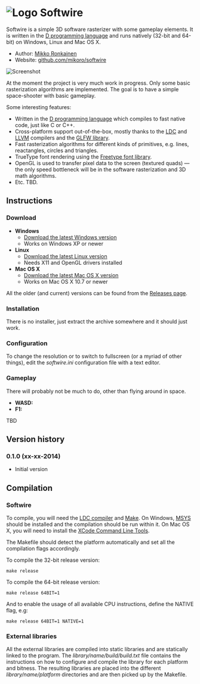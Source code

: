<h1><img style="vertical-align:bottom" src="http://mikoro.github.io/images/softwire/logo.png" alt="Logo" title="Logo"> Softwire</h1>

Softwire is a simple 3D software rasterizer with some gameplay elements. It is written in the [D programming language](http://dlang.org) and runs natively (32-bit and 64-bit) on Windows, Linux and Mac OS X.

* Author: [Mikko Ronkainen](http://mikkoronkainen.com)
* Website: [github.com/mikoro/softwire](https://github.com/mikoro/brainfuck-interpreter)

![Screenshot](http://mikoro.github.io/images/softwire/readme-screenshot.png "Screenshot")

At the moment the project is very much work in progress. Only some basic rasterization algorithms are implemented. The goal is to have a simple space-shooter with basic gameplay.

Some interesting features:

- Written in the [D programming language](http://dlang.org) which compiles to fast native code, just like C or C++.
- Cross-platform support out-of-the-box, mostly thanks to the [LDC](http://wiki.dlang.org/LDC) and [LLVM](http://llvm.org/) compilers and the [GLFW library](http://www.glfw.org/).
- Fast rasterization algorithms for different kinds of primitives, e.g. lines, reactangles, circles and triangles.
- TrueType font rendering using the [Freetype font library](http://freetype.org/).
- OpenGL is used to transfer pixel data to the screen (textured quads) &mdash; the only speed bottleneck will be in the software rasterization and 3D math algorithms.
- Etc. TBD.

## Instructions

### Download

* **Windows**
    * [Download the latest Windows version](http://www.glfw.org/)
    * Works on Windows XP or newer
* **Linux**
    * [Download the latest Linux version](http://www.glfw.org/)
    * Needs X11 and OpenGL drivers installed
* **Mac OS X**
    * [Download the latest Mac OS X version](http://www.glfw.org/)
    * Works on Mac OS X 10.7 or newer

All the older (and current) versions can be found from the [Releases page](http://jeba).

### Installation

There is no installer, just extract the archive somewhere and it should just work.

### Configuration

To change the resolution or to switch to fullscreen (or a myriad of other things), edit the *softwire.ini* configuration file with a text editor.

### Gameplay

There will probably not be much to do, other than flying around in space.

- **WASD:**
- **F1:**

TBD

## Version history

### 0.1.0 (xx-xx-2014)
- Initial version

## Compilation

### Softwire

To compile, you will need the [LDC compiler](http://wiki.dlang.org/LDC) and [Make](http://www.gnu.org/software/make/). On Windows, [MSYS](http://www.mingw.org/wiki/MSYS) should be installed and the compilation should be run within it. On Mac OS X, you will need to install the [XCode Command Line Tools](https://developer.apple.com/xcode/).

The Makefile should detect the platform automatically and set all the compilation flags accordingly.

To compile the 32-bit release version:

    make release

To compile the 64-bit release version:

    make release 64BIT=1

And to enable the usage of all available CPU instructions, define the NATIVE flag, e.g:

    make release 64BIT=1 NATIVE=1

### External libraries

All the external libraries are compiled into static libraries and are statically linked to the program. The *library/name/build/build.txt* file contains the instructions on how to configure and compile the library for each platform and bitness. The resulting libraries are placed into the different *library/name/platform* directories and are then picked up by the Makefile.